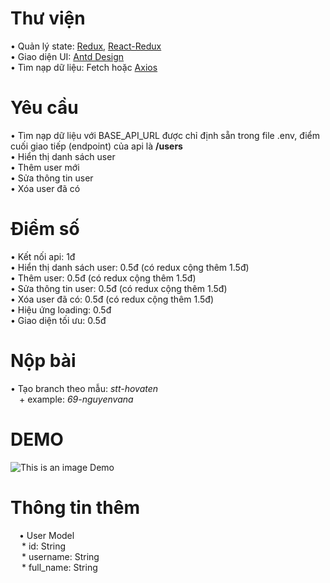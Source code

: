 # Thư viện
  • Quản lý state: [Redux](https://redux.js.org/), [React-Redux](https://react-redux.js.org/) <br/>
  • Giao diện UI: [Antd Design](https://ant.design/) <br/>
  • Tìm nạp dữ liệu: Fetch hoặc [Axios](https://github.com/axios/axios) <br/>

# Yêu cầu
  • Tìm nạp dữ liệu với BASE_API_URL được chỉ định sẵn trong file .env, điểm cuối giao tiếp (endpoint) của api là **/users** <br/>
  • Hiển thị danh sách user <br/>
  • Thêm user mới <br/>
  • Sửa thông tin user <br/>
  • Xóa user đã có <br/>

# Điểm số
  • Kết nối api: 1đ <br/>
  • Hiển thị danh sách user: 0.5đ (có redux cộng thêm 1.5đ) <br/>
  • Thêm user: 0.5đ (có redux cộng thêm 1.5đ) <br/>
  • Sửa thông tin user: 0.5đ (có redux cộng thêm 1.5đ) <br/>
  • Xóa user đã có: 0.5đ (có redux cộng thêm 1.5đ) <br/>
  • Hiệu ứng loading: 0.5đ <br/>
  • Giao diện tối ưu: 0.5đ <br/>

# Nộp bài
  • Tạo branch theo mẫu: *stt-hovaten* <br/>
  &ensp;&ensp;+ example: *69-nguyenvana* <br/>

# DEMO
  ![This is an image Demo](https://firebasestorage.googleapis.com/v0/b/furniture-ae9ab.appspot.com/o/Users.png?alt=media&token=5dedb09c-2f93-4c14-a844-5885d58ff956)

# Thông tin thêm
&ensp;&ensp;• User Model <br/>
&ensp;&ensp; * id: String <br/>
&ensp;&ensp; * username: String <br/>
&ensp;&ensp; * full_name: String <br/>